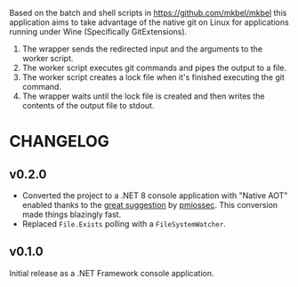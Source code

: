 Based on the batch and shell scripts in https://github.com/mkbel/mkbel this application aims to take advantage of the native git on Linux for applications running under Wine (Specifically GitExtensions).

1. The wrapper sends the redirected input and the arguments to the worker script.
2. The worker script executes git commands and pipes the output to a file.
3. The worker script creates a lock file when it's finished executing the git command.
4. The wrapper waits until the lock file is created and then writes the contents of the output file to stdout.

# CHANGELOG

## v0.2.0

* Converted the project to a .NET 8 console application with "Native AOT" enabled thanks to the [great suggestion](https://github.com/gitextensions/gitextensions/issues/6051#issuecomment-2306369864) by [pmiossec](https://github.com/pmiossec). This conversion made things blazingly fast.
* Replaced `File.Exists` polling with a `FileSystemWatcher`.

## v0.1.0

Initial release as a .NET Framework console application.
